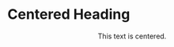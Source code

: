
  <h1>Centered Heading</h1>
  <div class="center">
    <p style = 'text-align: center;'>This text is centered.</p>
  </div>

